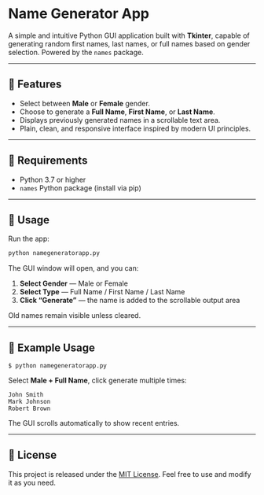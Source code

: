 # Name Generator App

A simple and intuitive Python GUI application built with **Tkinter**, capable of generating random first names, last names, or full names based on gender selection. Powered by the `names` package.

---

## 🚀 Features

- Select between **Male** or **Female** gender.
- Choose to generate a **Full Name**, **First Name**, or **Last Name**.
- Displays previously generated names in a scrollable text area.
- Plain, clean, and responsive interface inspired by modern UI principles.

---

## 🧩 Requirements

- Python 3.7 or higher
- `names` Python package (install via pip)

---


## 🚦 Usage

Run the app:

```bash
python namegeneratorapp.py
```

The GUI window will open, and you can:

1. **Select Gender** — Male or Female
2. **Select Type** — Full Name / First Name / Last Name
3. **Click “Generate”** — the name is added to the scrollable output area

Old names remain visible unless cleared.

---


## 📝 Example Usage

```
$ python namegeneratorapp.py
```

Select **Male + Full Name**, click generate multiple times:

```
John Smith
Mark Johnson
Robert Brown
```

The GUI scrolls automatically to show recent entries.

---

## 📄 License

This project is released under the [MIT License](LICENSE). Feel free to use and modify it as you need.

